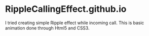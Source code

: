 # RippleCallingEffect.github.io
I tried creating simple Ripple effect while incoming call.
This is basic animation done through Html5 and CSS3.
